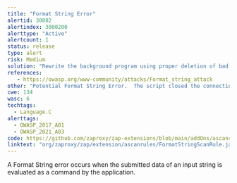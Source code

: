 ```yaml
---
title: "Format String Error"
alertid: 30002
alertindex: 3000200
alerttype: "Active"
alertcount: 1
status: release
type: alert
risk: Medium
solution: "Rewrite the background program using proper deletion of bad character strings.  This will require a recompile of the background executable."
references:
   - https://owasp.org/www-community/attacks/Format_string_attack
other: "Potential Format String Error.  The script closed the connection on a /%s"
cwe: 134
wasc: 6
techtags: 
  - Language.C
alerttags: 
  - OWASP_2017_A01
  - OWASP_2021_A03
code: https://github.com/zaproxy/zap-extensions/blob/main/addOns/ascanrules/src/main/java/org/zaproxy/zap/extension/ascanrules/FormatStringScanRule.java
linktext: "org/zaproxy/zap/extension/ascanrules/FormatStringScanRule.java"
---
```

A Format String error occurs when the submitted data of an input string is evaluated as a command by the application. 
